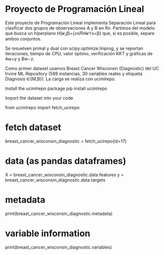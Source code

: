 # Proyecto de Programación Lineal

Este proyecto de Programación Lineal implementa Separación Lineal para clasificar dos grupos de observaciones A y B en Rn.
Partimos del modelo que busca un hiperplano 𝐻(𝑤,𝛽)={𝑥∈𝑅𝑛∣𝑤⊤x=β} que, si es posible, separe ambos conjuntos.

Se resuelven primal y dual con scipy.optimize.linprog, y se reportan iteraciones, tiempo de CPU, valor óptimo, verificación KKT y gráficas de Aw+y y Bw−z. 

Como primer dataset usamos Breast Cancer Wisconsin (Diagnostic) del UC Irvine ML Repository (569 instancias, 30 variables reales y etiqueta Diagnosis ∈{M,B}). La carga se realiza con ucimlrepo.

Install the ucimlrepo package 
pip install ucimlrepo

Import the dataset into your code 

from ucimlrepo import fetch_ucirepo 
  
# fetch dataset 
breast_cancer_wisconsin_diagnostic = fetch_ucirepo(id=17) 
  
# data (as pandas dataframes) 
X = breast_cancer_wisconsin_diagnostic.data.features 
y = breast_cancer_wisconsin_diagnostic.data.targets 
  
# metadata 
print(breast_cancer_wisconsin_diagnostic.metadata) 
  
# variable information 
print(breast_cancer_wisconsin_diagnostic.variables) 
